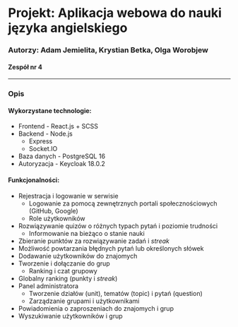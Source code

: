 # Projekt: Aplikacja webowa do nauki języka angielskiego
### Autorzy: Adam Jemielita, Krystian Betka, Olga Worobjew
#### Zespół nr 4

---------------------------------------------------------------------------------

### Opis

#### Wykorzystane technologie:
* Frontend - React.js + SCSS
* Backend - Node.js
  * Express
  * Socket.IO
* Baza danych - PostgreSQL 16
* Autoryzacja - Keycloak 18.0.2

#### Funkcjonalności:
* Rejestracja i logowanie w serwisie
  * Logowanie za pomocą zewnętrznych portali społecznościowych (GitHub, Google)
  * Role użytkowników
* Rozwiązywanie quizów o różnych typach pytań i poziomie trudności
  * Informowanie na bieżąco o stanie nauki
* Zbieranie punktów za rozwiązywanie zadań i *streak*
* Możliwość powtarzania błędnych pytań lub określonych słówek
* Dodawanie użytkowników do znajomych
* Tworzenie i dołączanie do grup
  * Ranking i czat grupowy
* Globalny ranking (punkty i *streak*)
* Panel administratora
  * Tworzenie działów (unit), tematów (topic) i pytań (question)
  * Zarządzanie grupami i użytkownikami
* Powiadomienia o zaproszeniach do znajomych i grup
* Wyszukiwanie użytkowników i grup